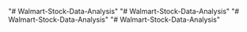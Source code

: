 "# Walmart-Stock-Data-Analysis" 
"# Walmart-Stock-Data-Analysis" 
"# Walmart-Stock-Data-Analysis" 
"# Walmart-Stock-Data-Analysis" 
